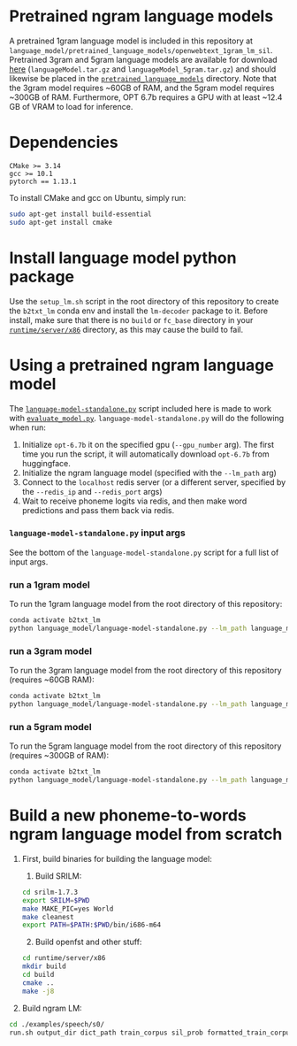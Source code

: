# Pretrained ngram language models
A pretrained 1gram language model is included in this repository at `language_model/pretrained_language_models/openwebtext_1gram_lm_sil`. Pretrained 3gram and 5gram language models are available for download [here](https://datadryad.org/dataset/doi:10.5061/dryad.x69p8czpq) (`languageModel.tar.gz` and `languageModel_5gram.tar.gz`) and should likewise be placed in the [`pretrained_language_models`](pretrained_language_models) directory. Note that the 3gram model requires ~60GB of RAM, and the 5gram model requires ~300GB of RAM. Furthermore, OPT 6.7b requires a GPU with at least ~12.4 GB of VRAM to load for inference.

# Dependencies
```
CMake >= 3.14
gcc >= 10.1
pytorch == 1.13.1
```
To install CMake and gcc on Ubuntu, simply run:
```bash
sudo apt-get install build-essential
sudo apt-get install cmake
```

# Install language model python package
Use the `setup_lm.sh` script in the root directory of this repository to create the `b2txt_lm` conda env and install the `lm-decoder` package to it. Before install, make sure that there is no `build` or `fc_base` directory in your [`runtime/server/x86`](runtime/server/x86) directory, as this may cause the build to fail.


# Using a pretrained ngram language model
The [`language-model-standalone.py`](language-model-standalone.py) script included here is made to work with [`evaluate_model.py`](../model_training/evaluate_model.py).  `language-model-standalone.py` will do the following when run: 
1. Initialize `opt-6.7b` it on the specified gpu (`--gpu_number` arg). The first time you run the script, it will automatically download `opt-6.7b` from huggingface.
2. Initialize the ngram language model (specified with the `--lm_path` arg)
3. Connect to the `localhost` redis server (or a different server, specified by the `--redis_ip` and `--redis_port` args)
4. Wait to receive phoneme logits via redis, and then make word predictions and pass them back via redis.


### `language-model-standalone.py` input args
See the bottom of the `language-model-standalone.py` script for a full list of input args.


### run a 1gram model
To run the 1gram language model from the root directory of this repository:
```bash
conda activate b2txt_lm
python language_model/language-model-standalone.py --lm_path language_model/pretrained_language_models/openwebtext_1gram_lm_sil --do_opt --nbest 100 --acoustic_scale 0.325 --blank_penalty 90 --alpha 0.55 --redis_ip localhost --gpu_number 0
```

### run a 3gram model
To run the 3gram language model from the root directory of this repository (requires ~60GB RAM):
```bash
conda activate b2txt_lm
python language_model/language-model-standalone.py --lm_path language_model/pretrained_language_models/openwebtext_3gram_lm_sil --do_opt --nbest 100 --acoustic_scale 0.325 --blank_penalty 90 --alpha 0.55 --redis_ip localhost --gpu_number 0
```

### run a 5gram model
To run the 5gram language model from the root directory of this repository (requires ~300GB of RAM):
```bash
conda activate b2txt_lm
python language_model/language-model-standalone.py --lm_path language_model/pretrained_language_models/openwebtext_5gram_lm_sil --rescore --do_opt --nbest 100 --acoustic_scale 0.325 --blank_penalty 90 --alpha 0.55 --redis_ip localhost --gpu_number 0
```

# Build a new phoneme-to-words ngram language model from scratch
1. First, build binaries for building the language model:
    1. Build SRILM:
      ```bash
      cd srilm-1.7.3
      export SRILM=$PWD
      make MAKE_PIC=yes World
      make cleanest
      export PATH=$PATH:$PWD/bin/i686-m64
      ```

    2. Build openfst and other stuff:
      ```bash
      cd runtime/server/x86
      mkdir build
      cd build
      cmake ..
      make -j8
      ```

2. Build ngram LM:
  ```bash
  cd ./examples/speech/s0/
  run.sh output_dir dict_path train_corpus sil_prob formatted_train_corpus prune_threshold order
  ```


